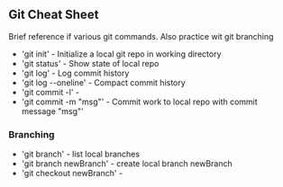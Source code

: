 ## Git Cheat Sheet

Brief reference if various git commands. Also practice wit git branching


* 'git init' - Initialize a local git repo in working directory
* 'git status' - Show state of local repo
* 'git log' - Log commit history
* 'git log --oneline' - Compact commit history
* 'git commit -l' -
* 'git commit -m "msg"' - Commit work to local repo with commit message "msg"'

### Branching
* 'git branch' - list local branches
* 'git branch newBranch' - create local branch newBranch
* 'git checkout newBranch' -
